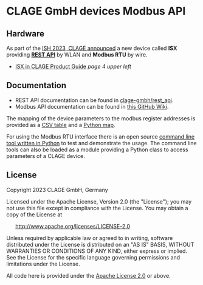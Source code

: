 # CLAGE GmbH devices Modbus API

## Hardware

As part of the [ISH 2023, CLAGE announced](https://www.haustechnikdialog.de/News/27889/Neue-E-Durchlauferhitzer-auf-der-ISH-2023) a new device called **ISX** providing [**REST API**](https://github.com/clage-gmbh/rest_api) by WLAN and **Modbus RTU** by wire.

* [ISX in CLAGE Product Guide](https://www.clage.com/de/Mediacenter/b432f34c5a997c8e7c806a895ecc5e25/CLAGE-Produkt-Guide-de.pdf) *page 4 upper left*

## Documentation

* REST API documentation can be found in [clage-gmbh/rest_api](https://github.com/clage-gmbh/rest_api).
* Modbus API documentation can be found in [this GitHub Wiki](../../wiki).

The mapping of the device parameters to the modbus register addresses is provided as a [CSV table](clage_modbus/clage_modbus_mapping.csv) and a [Python map](clage_modbus/clage_modbus_mapping.py).

For using the Modbus RTU interface there is an open source [command line tool written in Python](clage_modbus/clage_modbus.py) to test and demonstrate the usage.
The command line tools can also be loaded as a module providing a Python class to access parameters of a CLAGE device.

## License

Copyright 2023 CLAGE GmbH, Germany

Licensed under the Apache License, Version 2.0 (the "License");
you may not use this file except in compliance with the License.
You may obtain a copy of the License at

&nbsp;&nbsp;&nbsp;&nbsp;&nbsp;&nbsp;<http://www.apache.org/licenses/LICENSE-2.0>

Unless required by applicable law or agreed to in writing, software
distributed under the License is distributed on an "AS IS" BASIS,
WITHOUT WARRANTIES OR CONDITIONS OF ANY KIND, either express or implied.
See the License for the specific language governing permissions and
limitations under the License.

All code here is provided under the [Apache License 2.0](https://fossa.com/blog/open-source-licenses-101-apache-license-2-0/) or above.
